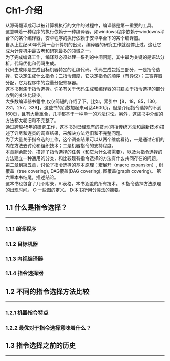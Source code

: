 # **Ch1-介绍**
从源码翻译成可以被计算机执行的文件的过程中，编译器是第一重要的工具。<br>
这意味着一种程序的执行依赖于一种编译器，如windows程序依赖于windowns平台下的某个编译器，安卓程序的执行依赖于安卓平台下的某个编译器。<br>
自从上世纪50年代第一台计算机的出现，编译器的研究工作就没停止过，这让它成为计算机中最古老和研究最多的领域之一。<br>
为了完成编译工作，编译器必须处理一系列的中间问题，其中最为关键的是语法分析，代码优化和代码生成。<br>
代码生成即是生成目标机器特定的汇编代码。代码生成包括三部分，一是指令选择，它决定生成什么指令；二指令调度，它决定指令的顺序（有异议）；三寄存器分配，它为程序中的变量分配寄存器。<br>
这本书聚焦于指令选择。许多有关于代码生成和编译器的书籍关于指令选择的部分收到的关注比较少。<br>
大多数编译器书籍中,仅仅简短的介绍了下。比如，索引中【8，18，85，130，231，257，339】，这些书的页数加起来可达4600页，但是介绍指令选择的不到160页，且有大量重合，几乎都基于一种单一的方法讨论。另外，这些书中介绍的方法都太老旧和不完整了。<br>
通过跨越45年的研究工作，这本书对已经现有的技术(包括传统方法和最新技术)描述了详尽和连贯的调查结果，来解决方法老旧和不完整问题。<br>
为了大量关于指令选的工作，这个调查结果可以从两个维度看待，一是通过它们的内在方法去讨论和组织技术；二是机器指令的支持程度。<br>
本章剩余部分，描述了指令选择的任务（和它为什么被需要），以及为指令选择的方法建立一种通用的分类，和比较现有指令选择的方法有什么共同存在的问题。<br>
第二章到第五章，讨论了指令选择的基本原理：宏展开（macro expansion）, 树覆盖（tree covering), DAG覆盖(DAG covering), 图覆盖(graph covering)。 第六章本书结尾，描述结论。<br>
这本书也包含了几个附录，A:表格，本书涵盖的所有技术。 B:指令选择方法原理的出现时间。 C:一些图的定义。 D:本书所用分类法的摘要。<br>
## **1.1 什么是指令选择？**
---
### **1.1.1 编译程序**

### **1.1.2 目标机器**

### **1.1.3 内视编译器**

### **1.1.4 指令选择器**

## **1.2 不同的指令选择方法比较**
---

### **1.2.1 机器指令特点**

### **1.2.2 最优对于指令选择意味着什么？**

## **1.3 指令选择之前的历史**
---